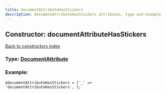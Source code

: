 ```yaml
---
title: documentAttributeHasStickers
description: documentAttributeHasStickers attributes, type and example
---
```

## Constructor: documentAttributeHasStickers  
[Back to constructors index](index.md)






### Type: [DocumentAttribute](../types/DocumentAttribute.md)


### Example:

```
$documentAttributeHasStickers = ['_' => 'documentAttributeHasStickers', ];
```  

